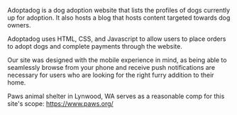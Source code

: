 Adoptadog is a dog adoption website that lists the profiles of dogs currently up for adoption. It also hosts a blog that hosts content targeted towards dog owners.

Adoptadog uses HTML, CSS, and Javascript to allow users to place orders to adopt dogs and complete payments through the website.

Our site was designed with the mobile experience in mind, as being able to seamlessly browse from your phone and receive push notifications are necessary for users who are looking for the right furry addition to their home.

Paws animal shelter in Lynwood, WA serves as a reasonable comp for this site's scope: https://www.paws.org/

